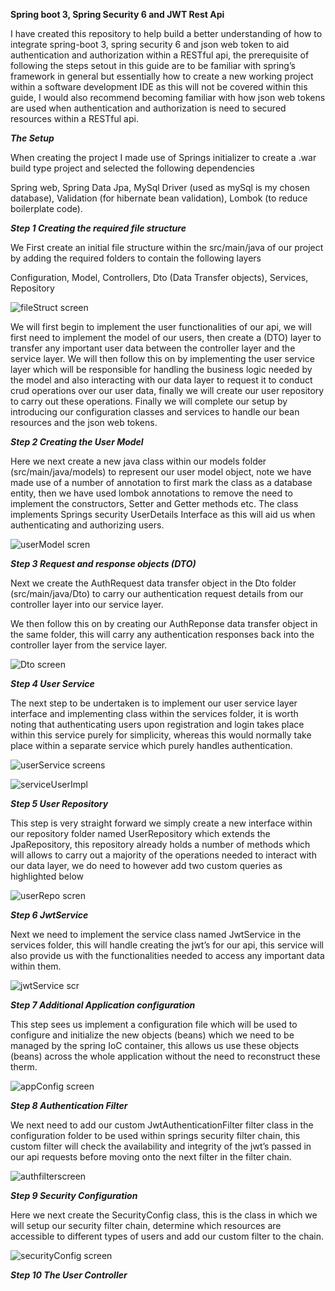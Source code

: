  **Spring boot 3, Spring Security 6 and JWT Rest Api**


I have created this repository to help build a better understanding of how to integrate spring-boot 3, spring security 6 and json web token to aid authentication and authorization within a RESTful api, the prerequisite of following the steps setout in this guide are to be familiar with spring’s framework in general but essentially how to create a new working project within a software development IDE as this will not be covered within this guide, I would also recommend becoming  familiar with how json web tokens are used when authentication and authorization is need to secured resources within a RESTful api. 


**_The Setup_** 


When creating  the project I made use of Springs initializer to create a .war build type project and selected the following dependencies
	
Spring web, Spring Data Jpa, MySql Driver (used as mySql is my chosen database), Validation (for hibernate bean validation), Lombok (to reduce boilerplate code).

**_Step 1 Creating the required file structure_**


We First create an initial file structure within the src/main/java of our project by adding the required folders to contain the following layers

Configuration, Model, Controllers, Dto (Data Transfer objects), Services, Repository


![fileStruct screen](https://github.com/Jc123uk21/Spring-boot-3--Spring-Security-6-and-JWT-Rest-Api-/assets/92167481/60228594-db35-4db4-b98c-9b135a4a76ad)


We will first begin to implement the user functionalities of our api, we will first need to implement the model of our users, then create a (DTO) layer to transfer any important user data between the controller layer and the service layer. We will then follow this on by implementing the user service layer which will be responsible for handling the business logic needed by the model and also interacting with our data layer to request it to conduct crud operations over our user data, finally we will create our user repository to carry out these operations. Finally we will complete our setup by introducing our configuration classes and services to handle our bean resources and the json web tokens.

**_Step 2 Creating the User Model_**

Here we next create a new java class within our models folder (src/main/java/models) to represent our user model object, note we have made use of a number of annotation to first mark the class as a database entity,  then we have used lombok annotations to remove the need to implement the constructors, Setter and Getter methods etc. The class implements Springs security UserDetails Interface as this will aid us when authenticating and authorizing users.


![userModel scren](https://github.com/Jc123uk21/Spring-boot-3--Spring-Security-6-and-JWT-Rest-Api-/assets/92167481/8ce051a7-7e31-4b6f-8808-eadd31a90c19)


**_Step 3 Request and response objects (DTO)_**

Next we create the AuthRequest data transfer object in the Dto folder (src/main/java/Dto) to carry our authentication request details from our controller layer into our service layer.



We then follow this on by creating our AuthReponse data transfer object in the same folder, this will carry any authentication responses back into the controller layer from the service layer.


![Dto screen](https://github.com/Jc123uk21/Spring-boot-3--Spring-Security-6-and-JWT-Rest-Api-/assets/92167481/6db728ee-c1fd-434b-bd80-efc57219b9bd)

**_Step 4 User Service_**

The next step to be undertaken is to implement our user service layer interface and implementing class within the services folder, it is worth noting that authenticating users upon registration and login takes place within this service purely for simplicity, whereas this would normally take place within a separate service which purely handles authentication.

 ![userService screens](https://github.com/Jc123uk21/Spring-boot-3--Spring-Security-6-and-JWT-Rest-Api-/assets/92167481/d135ce4d-9e9e-442a-bb10-eba42ffdb7ac)

 
![serviceUserImpl](https://github.com/Jc123uk21/Spring-boot-3--Spring-Security-6-and-JWT-Rest-Api-/assets/92167481/36f91a91-4bd0-4dd6-9220-f73f85e07d70)


**_Step 5 User Repository_**

This step is very straight forward we simply create a new interface within our repository folder named UserRepository which extends the JpaRepository, this repository already holds a number of methods which will allows to carry out a majority of the operations needed to interact with our data layer, we do need to however add two custom queries as highlighted below

![userRepo scren](https://github.com/Jc123uk21/Spring-boot-3--Spring-Security-6-and-JWT-Rest-Api-/assets/92167481/cfe46535-b24c-408b-bad2-1827d928beb6)


**_Step 6 JwtService_**

Next we need to implement the service class named JwtService in the services folder, this will handle creating the jwt’s for our api, this service will also provide us with the functionalities needed to access any important data within them.


![jwtService scr](https://github.com/Jc123uk21/Spring-boot-3--Spring-Security-6-and-JWT-Rest-Api-/assets/92167481/e424e09b-1a20-4bcc-93bb-f07370043a23)



**_Step 7 Additional Application configuration_** 

This step sees us implement a configuration file which will be used to configure and initialize the new objects (beans)  which we need to be managed by the spring IoC container, this allows us use these objects (beans) across the whole application without the need to reconstruct these therm.


![appConfig screen](https://github.com/Jc123uk21/Spring-boot-3--Spring-Security-6-and-JWT-Rest-Api-/assets/92167481/9f0e0a24-b17e-49dd-8930-32bfda5a81a0)


**_Step 8 Authentication Filter_**

We next need to add our custom JwtAuthenticationFilter filter class in the configuration folder  to be used within springs security filter chain, this custom filter will check the availability and integrity of the jwt’s passed in our api requests before moving onto the next filter in the filter chain.

![authfilterscreen](https://github.com/Jc123uk21/Spring-boot-3--Spring-Security-6-and-JWT-Rest-Api-/assets/92167481/e03ec750-33ca-4579-bc31-f6a42fa09bd9)


**_Step 9 Security Configuration_**

Here we next create the SecurityConfig class, this is the class in which we will setup our security filter chain, determine which resources are accessible to different types of users and add our custom filter to the chain.


![securityConfig screen](https://github.com/Jc123uk21/Spring-boot-3--Spring-Security-6-and-JWT-Rest-Api-/assets/92167481/db67589f-8433-4c07-bdda-050e45428e35)


**_Step 10 The User Controller_**

